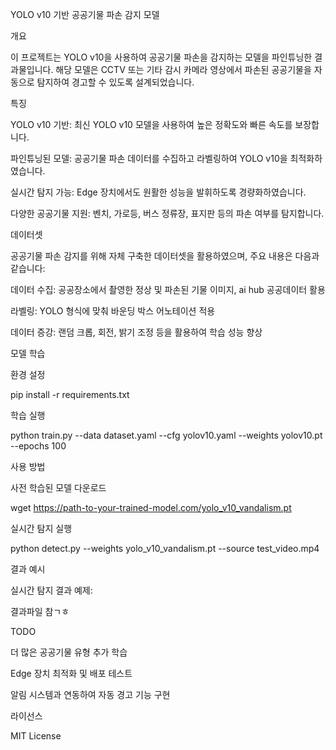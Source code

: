 YOLO v10 기반 공공기물 파손 감지 모델

개요

이 프로젝트는 YOLO v10을 사용하여 공공기물 파손을 감지하는 모델을 파인튜닝한 결과물입니다. 해당 모델은 CCTV 또는 기타 감시 카메라 영상에서 파손된 공공기물을 자동으로 탐지하여 경고할 수 있도록 설계되었습니다.

특징

YOLO v10 기반: 최신 YOLO v10 모델을 사용하여 높은 정확도와 빠른 속도를 보장합니다.

파인튜닝된 모델: 공공기물 파손 데이터를 수집하고 라벨링하여 YOLO v10을 최적화하였습니다.

실시간 탐지 가능: Edge 장치에서도 원활한 성능을 발휘하도록 경량화하였습니다.

다양한 공공기물 지원: 벤치, 가로등, 버스 정류장, 표지판 등의 파손 여부를 탐지합니다.

데이터셋

공공기물 파손 감지를 위해 자체 구축한 데이터셋을 활용하였으며, 주요 내용은 다음과 같습니다:

데이터 수집: 공공장소에서 촬영한 정상 및 파손된 기물 이미지, ai hub 공공데이터 활용

라벨링: YOLO 형식에 맞춰 바운딩 박스 어노테이션 적용

데이터 증강: 랜덤 크롭, 회전, 밝기 조정 등을 활용하여 학습 성능 향상

모델 학습

환경 설정

pip install -r requirements.txt

학습 실행

python train.py --data dataset.yaml --cfg yolov10.yaml --weights yolov10.pt --epochs 100

사용 방법

사전 학습된 모델 다운로드

wget https://path-to-your-trained-model.com/yolo_v10_vandalism.pt

실시간 탐지 실행

python detect.py --weights yolo_v10_vandalism.pt --source test_video.mp4

결과 예시

실시간 탐지 결과 예제:

결과파일 참ㄱㅎ

TODO

더 많은 공공기물 유형 추가 학습

Edge 장치 최적화 및 배포 테스트

알림 시스템과 연동하여 자동 경고 기능 구현



라이선스

MIT License
